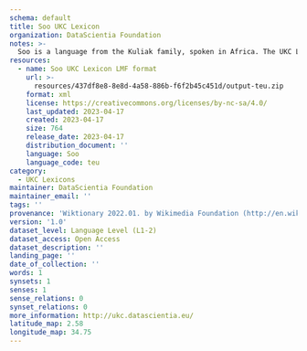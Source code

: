 ```yaml
---
schema: default
title: Soo UKC Lexicon
organization: DataScientia Foundation
notes: >-
  Soo is a language from the Kuliak family, spoken in Africa. The UKC Lexicon of Soo is represented as a lexico-semantic network. It consists of words, word senses, synsets, as well as sense-level and synset-level relationships.
resources:
  - name: Soo UKC Lexicon LMF format
    url: >-
      resources/437df8e8-8e8d-4a58-886b-f6f2b45c451d/output-teu.zip
    format: xml
    license: https://creativecommons.org/licenses/by-nc-sa/4.0/
    last_updated: 2023-04-17
    created: 2023-04-17
    size: 764
    release_date: 2023-04-17
    distribution_document: ''
    language: Soo
    language_code: teu
category:
  - UKC Lexicons
maintainer: DataScientia Foundation
maintainer_email: ''
tags: ''
provenance: 'Wiktionary 2022.01. by Wikimedia Foundation (http://en.wiktionary.org); Princeton WordNet 2.1 by Princeton University (https://wordnet.princeton.edu)'
version: '1.0'
dataset_level: Language Level (L1-2)
dataset_access: Open Access
dataset_description: ''
landing_page: ''
date_of_collection: ''
words: 1
synsets: 1
senses: 1
sense_relations: 0
synset_relations: 0
more_information: http://ukc.datascientia.eu/
latitude_map: 2.58
longitude_map: 34.75
---
```

